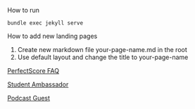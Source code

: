 How to run

`bundle exec jekyll serve`


How to add new landing pages

1. Create new markdown file your-page-name.md in the root
2. Use default layout and change the title to your-page-name



[PerfectScore FAQ](https://perfectscoredev.github.io/pages/perfectscore-faq)

[Student Ambassador](https://perfectscoredev.github.io/pages/student-ambassador)

[Podcast Guest](https://perfectscoredev.github.io/pages/podcast-guest)